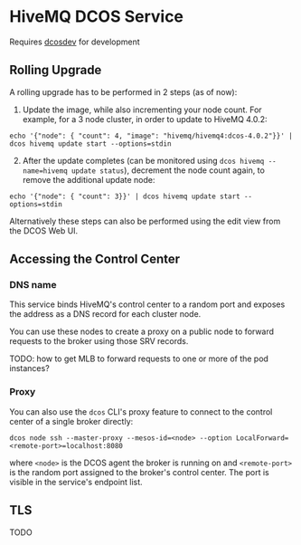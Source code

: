 # HiveMQ DCOS Service

Requires [dcosdev](https://github.com/mesosphere/dcosdev) for development

## Rolling Upgrade

A rolling upgrade has to be performed in 2 steps (as of now):

1. Update the image, while also incrementing your node count. For example, for a 3 node cluster, in order to update to HiveMQ 4.0.2:

```
echo '{"node": { "count": 4, "image": "hivemq/hivemq4:dcos-4.0.2"}}' | dcos hivemq update start --options=stdin
```

2. After the update completes (can be monitored using `dcos hivemq --name=hivemq update status`), decrement the node count again, to remove the additional update node:

```
echo '{"node": { "count": 3}}' | dcos hivemq update start --options=stdin
```

Alternatively these steps can also be performed using the edit view from the DCOS Web UI.

## Accessing the Control Center

### DNS name

This service binds HiveMQ's control center to a random port and exposes the address as a DNS record for each cluster node.

You can use these nodes to create a proxy on a public node to forward requests to the broker using those SRV records.

TODO: how to get MLB to forward requests to one or more of the pod instances?

### Proxy

You can also use the `dcos` CLI's proxy feature to connect to the control center of a single broker directly:

```
dcos node ssh --master-proxy --mesos-id=<node> --option LocalForward=<remote-port>=localhost:8080
```

where `<node>` is the DCOS agent the broker is running on and `<remote-port>` is the random port assigned to the broker's control center. The port is visible in the service's endpoint list.

## TLS

TODO